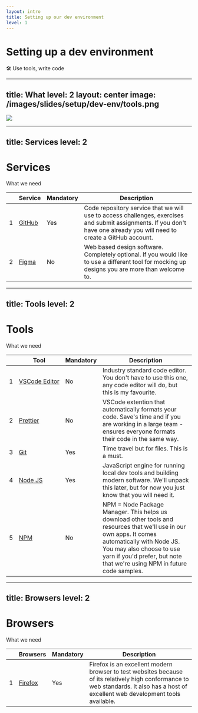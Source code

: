 ```yaml
---
layout: intro
title: Setting up our dev environment
level: 1
---
```


# Setting up a dev environment

🛠️ Use tools, write code  

---
title: What
level: 2
layout: center
image: /images/slides/setup/dev-env/tools.png
---

<img src="/images/slides/setup/dev-env/tools.png"/>

<!--

Slide notes: 

* GitHub
* VSCode Editor
* Figma (or any design tool really)
* Prettier Extention for VSCode 
* Git
* Node JS
* NPM (or Yarn)
* Firefox (because I don't like Chrome)

-->


---
title: Services
level: 2
---

# Services
What we need

|   |**Service**|**Mandatory**|**Description**|
|---|---|---|---|
|1|[GitHub](https://github.com/signup)|Yes|Code repository service that we will use to access challenges, exercises and submit assignments. If you don't have one already you will need to create a GitHub account.|
|2|[Figma](https://www.figma.com/)|No|Web based design software. Completely optional. If you would like to use a different tool for mocking up designs you are more than welcome to.|

<!--

Slide notes: 

* GitHub
* Figma (or any design tool really)

-->


---
title: Tools
level: 2
---

# Tools
What we need

|   |**Tool**|**Mandatory**|**Description**|
|---|---|---|---|
|1|[VSCode&nbsp;Editor](https://code.visualstudio.com)|No|Industry standard code editor. You don't have to use this one, any code editor will do, but this is my favourite.|
|2|[Prettier](https://marketplace.visualstudio.com/items?itemName=esbenp.prettier-vscode)|No|VSCode extention that automatically formats your code. Save's time and if you are working in a large team - ensures everyone formats their code in the same way.|
|3|[Git](https://git-scm.com)|Yes|Time travel but for files. This is a must.|
|4|[Node JS](https://nodejs.org/en/download/)|Yes|JavaScript engine for running local dev tools and building modern software. We'll unpack this later, but for now you just know that you will need it.|
|5|[NPM](https://docs.npmjs.com/downloading-and-installing-node-js-and-npm)|No|NPM = Node Package Manager. This helps us download other tools and resources that we'll use in our own apps. It comes automatically with Node JS. You may also choose to use yarn if you'd prefer, but note that we're using NPM in future code samples.|

<!--

Slide notes: 

* VSCode Editor
* Prettier Extention for VSCode 
* Git
* Node JS
* NPM (or Yarn)

-->


---
title: Browsers
level: 2
---

# Browsers
What we need

|   |**Browsers**|**Mandatory**|**Description**|
|---|---|---|---|
|1|[Firefox](https://www.mozilla.org/en-CA/firefox/new/)|Yes|Firefox is an excellent modern browser to test websites because of its relatively high conformance to web standards. It also has a host of excellent web development tools available.|

<!--

Slide notes: 

* Firefox (because I don't like Chrome)

-->

